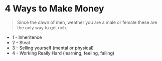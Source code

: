 # 4 Ways to Make Money

> Since the dawn of men, weather you are a male or female these are the only way to get rich.

- 1 - Inheritence
- 2 - Steal
- 3 - Selling yourself (mental or physical)
- 4 - Working Really Hard (learning, feeling, failing)
